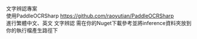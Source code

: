 文字辨認專案  
使用PaddleOCRSharp https://github.com/raoyutian/PaddleOCRSharp  
進行繁體中文、英文 文字辨認
需在你的Nuget下載參考並將inference資料夾放到你的執行檔產生路徑下
